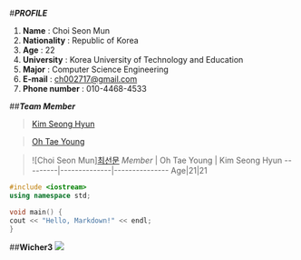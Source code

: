 #***PROFILE***
1. **Name** : Choi Seon Mun
2. **Nationality** : Republic of Korea
3. **Age** : 22
4. **University** : Korea University of Technology and Education
5. **Major** : Computer Science Engineering
6. **E-mail** : ch002717@gmail.com
7. **Phone number** : 010-4468-4533

##***Team Member***
>[Kim Seong Hyun](https://github.com/RedCham/ComputerSystemBasic/blob/master/README_SH.md)

>[Oh Tae Young][1]

>![Choi Seon Mun][최선문](https://github.com/RedCham/ComputerSystemBasic/edit/master/README_SM.md)
*Member* | Oh Tae Young | Kim Seong Hyun
---------|--------------|---------------
Age|21|21

```c++
#include <iostream>
using namespace std;

void main() {
cout << "Hello, Markdown!" << endl;
}
```

##**Wicher3**
![](http://gearnuke.com/wp-content/uploads/2015/10/witcher3-wallpaper.jpg)

[1]: http://github.com/RedCham/ComputerSystemBasic/blob/master/taeyoung.txt

